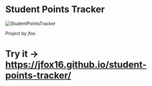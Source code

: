 # Student Points Tracker

![StudentPointsTracker](https://github.com/user-attachments/assets/9cea7a15-67eb-4f3b-8431-37fb2ba400d4)


Project by jfox

# Try it -> https://jfox16.github.io/student-points-tracker/

